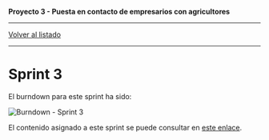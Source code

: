 __Proyecto 3 - Puesta en contacto de empresarios con agricultores__

---

[Volver al listado](scrum.md)

---

# Sprint 3

El burndown para este sprint ha sido:

![Burndown - Sprint 3](../assets/burndown/sprint3.png)

El contenido asignado a este sprint se puede consultar en [este enlace](https://github.com/IW2021Grupo8/iw-g8/milestone/3?closed=1).
